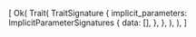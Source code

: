 [
    Ok(
        Trait(
            TraitSignature {
                implicit_parameters: ImplicitParameterSignatures {
                    data: [],
                },
            },
        ),
    ),
]